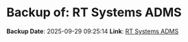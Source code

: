 # Backup of: RT Systems ADMS

**Backup Date**: 2025-09-29 09:25:14
**Link**: [RT Systems ADMS](https://przemienniki.net/export/adms.csv)
